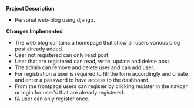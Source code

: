 **Project Description**
- Personal web-blog using django.

**Changes Implemented**
- The web blog contains a homepage that show all users various blog post already added.
- User not registered can only read post.
- User that are registered can read, write, update and delete post.
- The admin can remove and delete user and can add user.
- For registration a user is required to fill the form accordingly and create and enter a password to have access to the dashboard.
- From the frontpage users can register by clicking register in the navbar or login for user's that are already registered.
- fA user can only register once.
